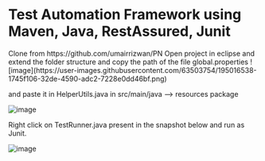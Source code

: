 <h1>Test Automation Framework using  Maven, Java, RestAssured, Junit </h1>
Clone from https://github.com/umairrizwan/PN Open project in eclipse and extend the folder structure and copy the path of the file  global.properties
![image](https://user-images.githubusercontent.com/63503754/195016538-1745f106-32de-4590-adc2-7228e0dd46bf.png)


and paste it in HelperUtils.java in src/main/java --> resources package

![image](https://user-images.githubusercontent.com/63503754/195016909-3299efe8-cc11-4e70-879f-df798c339df2.png)


Right click on TestRunner.java present in the snapshot below and run as Junit. <br />

![image](https://user-images.githubusercontent.com/63503754/195017184-8ac9350d-3610-4aa0-adf5-96f2d6bf18c3.png)



